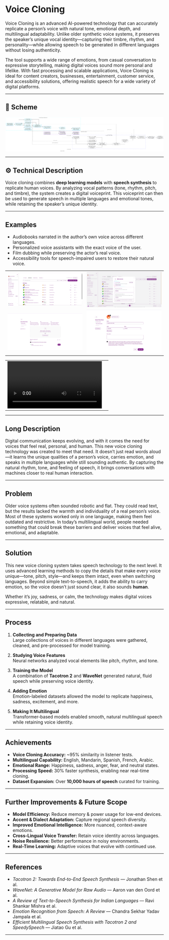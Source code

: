 # Voice Cloning

Voice Cloning is an advanced AI-powered technology that can accurately replicate a person’s voice with natural tone, emotional depth, and multilingual adaptability. Unlike older synthetic voice systems, it preserves the speaker’s unique vocal identity—capturing their timbre, rhythm, and personality—while allowing speech to be generated in different languages without losing authenticity.

The tool supports a wide range of emotions, from casual conversation to expressive storytelling, making digital voices sound more personal and lifelike. With fast processing and scalable applications, Voice Cloning is ideal for content creators, businesses, entertainment, customer service, and accessibility solutions, offering realistic speech for a wide variety of digital platforms.

---

## 📌 Scheme

<img src="./img/img-1.png" alt="Scheme">

---

## ⚙️ Technical Description
Voice cloning combines **deep learning models** with **speech synthesis** to replicate human voices. By analyzing vocal patterns (tone, rhythm, pitch, and timbre), the system creates a digital voiceprint. This voiceprint can then be used to generate speech in multiple languages and emotional tones, while retaining the speaker’s unique identity.

---

## Examples
- Audiobooks narrated in the author’s own voice across different languages.
- Personalized voice assistants with the exact voice of the user.
- Film dubbing while preserving the actor’s real voice.
- Accessibility tools for speech-impaired users to restore their natural voice.

<table>
    <tbody>
        <tr>
            <td><img src="./img/img-2.png" alt="image"></td>
            <td><img src="./img/img-3.png" alt="image"></td>
        </tr>
        <tr>
            <td><img src="./img/img-4.png" alt="image"></td>
            <td><img src="./img/img-5.png" alt="image"></td>
        </tr>
    </tbody>
</table>

<table>
    <tbody>
        <tr>
            <td>
                <video src="https://github.com/user-attachments/assets/c935e784-14b7-430d-9c74-04b51f15ce9a" controls preload>
                    Your browser does not support the video tag.
                </video>
            </td>
            <td></td>
        </tr>
    </tbody>
</table>


---

## Long Description
Digital communication keeps evolving, and with it comes the need for voices that feel real, personal, and human. This new voice cloning technology was created to meet that need. It doesn’t just read words aloud—it learns the unique qualities of a person’s voice, carries emotion, and speaks in multiple languages while still sounding authentic. By capturing the natural rhythm, tone, and feeling of speech, it brings conversations with machines closer to real human interaction.

---

## Problem
Older voice systems often sounded robotic and flat. They could read text, but the results lacked the warmth and individuality of a real person’s voice. Most of these systems worked only in one language, making them feel outdated and restrictive. In today’s multilingual world, people needed something that could break these barriers and deliver voices that feel alive, emotional, and adaptable.

---

## Solution
This new voice cloning system takes speech technology to the next level. It uses advanced learning methods to copy the details that make every voice unique—tone, pitch, style—and keeps them intact, even when switching languages. Beyond simple text-to-speech, it adds the ability to carry emotion, so the voice doesn’t just sound clear, it also sounds **human**.

Whether it’s joy, sadness, or calm, the technology makes digital voices expressive, relatable, and natural.

---

## Process
1. **Collecting and Preparing Data**  
   Large collections of voices in different languages were gathered, cleaned, and pre-processed for model training.

2. **Studying Voice Features**  
   Neural networks analyzed vocal elements like pitch, rhythm, and tone.

3. **Training the Model**  
   A combination of **Tacotron 2** and **WaveNet** generated natural, fluid speech while preserving voice identity.

4. **Adding Emotion**  
   Emotion-labeled datasets allowed the model to replicate happiness, sadness, excitement, and more.

5. **Making It Multilingual**  
   Transformer-based models enabled smooth, natural multilingual speech while retaining voice identity.

---

## Achievements
- **Voice Cloning Accuracy:** ~95% similarity in listener tests.
- **Multilingual Capability:** English, Mandarin, Spanish, French, Arabic.
- **Emotional Range:** Happiness, sadness, anger, fear, and neutral states.
- **Processing Speed:** 30% faster synthesis, enabling near real-time cloning.
- **Dataset Expansion:** Over **10,000 hours of speech** curated for training.

---

## Further Improvements & Future Scope
- **Model Efficiency:** Reduce memory & power usage for low-end devices.
- **Accent & Dialect Adaptation:** Capture regional speech diversity.
- **Improved Emotional Intelligence:** More nuanced, context-aware emotions.
- **Cross-Lingual Voice Transfer:** Retain voice identity across languages.
- **Noise Resilience:** Better performance in noisy environments.
- **Real-Time Learning:** Adaptive voices that evolve with continued use.

---

## References
- *Tacotron 2: Towards End-to-End Speech Synthesis* — Jonathan Shen et al.
- *WaveNet: A Generative Model for Raw Audio* — Aaron van den Oord et al.
- *A Review of Text-to-Speech Synthesis for Indian Languages* — Ravi Shankar Mishra et al.
- *Emotion Recognition from Speech: A Review* — Chandra Sekhar Yadav Jampala et al.
- *Efficient Multilingual Speech Synthesis with Tacotron 2 and SpeedySpeech* — Jiatao Gu et al.

---
